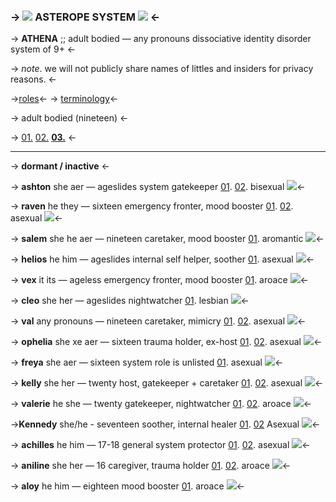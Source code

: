 ### -> ![](https://pixelbank.neocities.org/decome/stars/1f46268f.png) ASTEROPE SYSTEM ![](https://pixelbank.neocities.org/decome/stars/9de9c3cc.png) <-
-> **ATHENA** ;; adult bodied — any pronouns
dissociative identity disorder system of 9+ <-

-> *note*. we will not publicly share names
of littles and insiders for privacy reasons. <-

->[roles](https://rentry.co/uddinfo2)<-
-> [terminology](https://rentry.co/uddinfo)<-


-> adult bodied (nineteen) <-

-> [01.](https://rentry.org/daark) [02.](https://rentry.org/daark1) [**03.**](https://rentry.org/daark2) <-
***
-> **dormant / inactive** <-

-> **ashton** she aer — ageslides
system gatekeeper
[01](https://cdn.discordapp.com/attachments/1007719312024408104/1007731252549386391/IMG_0982.png). [02](https://rentry.org/daark-ashton). bisexual ![](https://cdn.discordapp.com/attachments/1017542631263314053/1062896308429520906/bisexual.png)<-

-> **raven** he they — sixteen
emergency fronter, mood booster
[01](https://cdn.discordapp.com/attachments/999503750194548817/1001673985513242714/IMG_0931.png). [02](https://rentry.org/daark-raven). asexual ![](https://cdn.discordapp.com/attachments/1017542631263314053/1062887671711670312/asexual.jpg)<-

-> **salem** she he aer — nineteen
caretaker, mood booster
[01](https://cdn.discordapp.com/attachments/1019055937966854144/1019058419203854427/IMG_1030.png). aromantic ![](https://cdn.discordapp.com/attachments/1017542631263314053/1062896430651555903/aromantic.png)<-

-> **helios** he him — ageslides
internal self helper, soother
[01](https://cdn.discordapp.com/attachments/970822799948120125/972298298096484372/IMG_0629.jpg). asexual ![](https://cdn.discordapp.com/attachments/1017542631263314053/1062887671711670312/asexual.jpg)<-

-> **vex** it its — ageless
emergency fronter, mood booster
[01](https://cdn.discordapp.com/attachments/970822652069552168/971012705739763732/IMG_0620.jpg). aroace ![](https://cdn.discordapp.com/attachments/1017542631263314053/1062887654561173525/AROACE.jpg)<-

-> **cleo** she her — ageslides
nightwatcher
[01](https://cdn.discordapp.com/attachments/970822752942583828/971232267177455746/IMG_0621.png). lesbian ![](https://cdn.discordapp.com/attachments/1017542631263314053/1062896208990965781/lesbian_1.png)<-

-> **val** any pronouns — nineteen
caretaker, mimicry
[01](https://media.discordapp.net/attachments/1017533775682469950/1042486498689286244/IMG_1100.jpg). [02](https://rentry.org/re3cw/edit). asexual ![](https://cdn.discordapp.com/attachments/1017542631263314053/1062887671711670312/asexual.jpg)<-

-> **ophelia** she xe aer — sixteen
trauma holder, ex-host
[01](https://media.discordapp.net/attachments/1017533775682469950/1042486500312481802/IMG_1097.jpg). [02](https://rentry.org/daark-arc). asexual ![](https://cdn.discordapp.com/attachments/1017542631263314053/1062887671711670312/asexual.jpg)<-

-> **freya** she aer — sixteen
system role is unlisted
[01](https://cdn.discordapp.com/attachments/1041555598854070293/1071648291713986700/IMG_1354.jpg). asexual ![](https://cdn.discordapp.com/attachments/1017542631263314053/1062887671711670312/asexual.jpg)<-

-> **kelly** she her — twenty
host, gatekeeper + caretaker
[01](https://cdn.discordapp.com/attachments/1041575428114096209/1100231111075958894/IMG_1799.jpg). [02](https://rentry.org/daark-kelly). asexual ![](https://cdn.discordapp.com/attachments/1017542631263314053/1062887671711670312/asexual.jpg)<-

-> **valerie** he she — twenty
gatekeeper, nightwatcher
[01](https://cdn.discordapp.com/attachments/1041555598854070293/1071650231269195826/IMG_1344.jpg). [02](https://rentry.org/mes3c). aroace ![](https://cdn.discordapp.com/attachments/1017542631263314053/1062887654561173525/AROACE.jpg)<-

->**Kennedy** she/he - seventeen
soother, internal healer
[01](https://cdn.discordapp.com/attachments/1041575428114096209/1084972478331355167/IMG_1617.jpg). [02](https://rentry.org/o9w8b) Asexual ![](https://cdn.discordapp.com/attachments/1017542631263314053/1062887671711670312/asexual.jpg)<-

-> **achilles** he him — 17-18
general system protector
[01](https://media.discordapp.net/attachments/1041575399638958100/1044094805224980530/IMG_1113.jpg). [02](https://rentry.org/daark-achilles). asexual ![](https://cdn.discordapp.com/attachments/1017542631263314053/1062887671711670312/asexual.jpg)<-

-> **aniline** she her — 16
caregiver, trauma holder
[01](https://cdn.discordapp.com/attachments/1041555598854070293/1071648292196339753/IMG_1352.jpg). [02](https://rentry.org/daark-aniline). aroace ![](https://cdn.discordapp.com/attachments/1017542631263314053/1062887654561173525/AROACE.jpg)<-



-> **aloy** he him — eighteen
mood booster
[01](https://cdn.discordapp.com/attachments/1041575399638958100/1092850346176557177/IMG_1661.jpg). aroace ![](https://cdn.discordapp.com/attachments/1017542631263314053/1062887654561173525/AROACE.jpg)<-